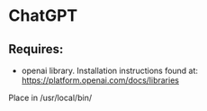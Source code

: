 # ChatGPT

## Requires:
- openai library. Installation instructions found at: https://platform.openai.com/docs/libraries

Place in /usr/local/bin/
